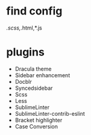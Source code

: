 # find config
*.scss,*.html,*.js


# plugins
- Dracula theme
- Sidebar enhancement
- Docblr
- Syncedsidebar
- Scss
- Less
- SublimeLinter
- SublimeLinter-contrib-eslint
- Bracket highlighter
- Case Conversion
